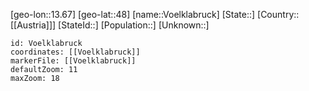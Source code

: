 ﻿---
location: [48,13.67]
mapzoom: [7,12] 
mapmarker: city 
type: City
tags:
- geo/City


SpocWebEntityId: 35374
isDeleted: false
confidential: public

---
[geo-lon::13.67]
[geo-lat::48]
[name::Voelklabruck]
[State::]
[Country::[[Austria]]]
[StateId::]
[Population::]
[Unknown::]


```leaflet
id: Voelklabruck
coordinates: [[Voelklabruck]]
markerFile: [[Voelklabruck]]
defaultZoom: 11 
maxZoom: 18
```
